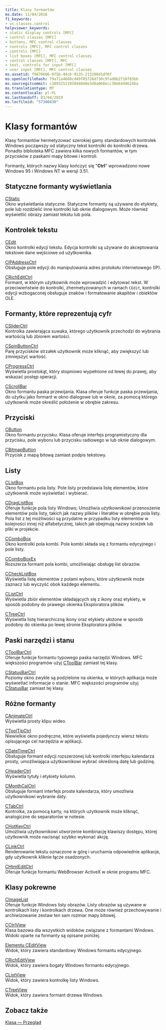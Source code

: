 ```yaml
---
title: Klasy formantów
ms.date: 11/04/2016
f1_keywords:
- vc.classes.control
helpviewer_keywords:
- static display controls [MFC]
- control classes [MFC]
- buttons, MFC control classes
- controls [MFC], MFC control classes
- controls [MFC]
- list boxes [MFC], MFC control classes
- control classes [MFC], MFC
- text, controls for input [MFC]
- user input [MFC], MFC control classes
ms.assetid: f9876606-9f5b-44cb-9135-213298d1df8f
ms.openlocfilehash: 79a71a4660cd49f85726d730c9fad0b2f10f83bb
ms.sourcegitcommit: c3093251193944840e3d0a068ecc30e6449624ba
ms.translationtype: MT
ms.contentlocale: pl-PL
ms.lasthandoff: 03/04/2019
ms.locfileid: "57300430"
---
```

# <a name="control-classes"></a>Klasy formantów

Klasy formantów hermetyzować szerokiej gamy standardowych kontrolek Windows począwszy od statyczny tekst kontrolki do kontrolki drzewa. Ponadto biblioteka MFC zawiera kilka nowych formantów, w tym przycisków z paskami mapy bitowe i kontroli.

Formanty, których nazwy klasy kończyć się "**Ctrl**" wprowadzono nowe Windows 95 i Windows NT w wersji 3.51.

## <a name="static-display-controls"></a>Statyczne formanty wyświetlania

[CStatic](../mfc/reference/cstatic-class.md)<br/>
Okno wyświetlania statyczne. Statyczne formanty są używane do etykiety, pole lub rozdzielić inne kontrolki lub oknie dialogowym. Może również wyświetlić obrazy zamiast tekstu lub pola.

## <a name="text-controls"></a>Kontrolek tekstu

[CEdit](../mfc/reference/cedit-class.md)<br/>
Okno kontrolki edycji tekstu. Edycja kontrolki są używane do akceptowania tekstowe dane wejściowe od użytkownika.

[CIPAddressCtrl](../mfc/reference/cipaddressctrl-class.md)<br/>
Obsługuje pole edycji do manipulowania adres protokołu internetowego (IP).

[CRichEditCtrl](../mfc/reference/cricheditctrl-class.md)<br/>
Formant, w którym użytkownik może wprowadzić i edytować tekst. W przeciwieństwie do kontrolki, zhermetyzowanych w ramach `CEdit`, kontrolki edycji wzbogaconej obsługuje znaków i formatowanie akapitów i obiektów OLE.

## <a name="controls-that-represent-numbers"></a>Formanty, które reprezentują cyfr

[CSliderCtrl](../mfc/reference/csliderctrl-class.md)<br/>
Kontrolka zawierająca suwaka, którego użytkownik przechodzi do wybrania wartością lub zbiorem wartości.

[CSpinButtonCtrl](../mfc/reference/cspinbuttonctrl-class.md)<br/>
Parę przycisków strzałek użytkownik może kliknąć, aby zwiększyć lub zmniejszyć wartość.

[CProgressCtrl](../mfc/reference/cprogressctrl-class.md)<br/>
Wyświetla prostokąt, który stopniowo wypełnione od lewej do prawej, aby wskazać postęp operacji.

[CScrollBar](../mfc/reference/cscrollbar-class.md)<br/>
Okno formantu paska przewijania. Klasa oferuje funkcje paska przewijania, do użytku jako formant w okno dialogowe lub w oknie, za pomocą którego użytkownik może określić położenie w obrębie zakresu.

## <a name="buttons"></a>Przyciski

[CButton](../mfc/reference/cbutton-class.md)<br/>
Okno formantu przycisku. Klasa oferuje interfejs programistyczny dla przycisku, pole wyboru lub przycisku radiowego w lub oknie dialogowym.

[CBitmapButton](../mfc/reference/cbitmapbutton-class.md)<br/>
Przycisk z mapą bitową zamiast podpis tekstowy.

## <a name="lists"></a>Listy

[CListBox](../mfc/reference/clistbox-class.md)<br/>
Okno formantu pola listy. Pole listy przedstawia listę elementów, które użytkownik może wyświetlać i wybierać.

[CDragListBox](../mfc/reference/cdraglistbox-class.md)<br/>
Oferuje funkcje pola listy Windows; Umożliwia użytkownikowi przenoszenie elementów pola listy, takich jak nazwy plików i literałów w obrębie pola listy. Pola list z tej możliwości są przydatne w przypadku listy elementów w kolejności innej niż alfabetycznej, takich jak obejmują nazwy ścieżek lub pliki w projekcie.

[CComboBox](../mfc/reference/ccombobox-class.md)<br/>
Okno kontrolki pola kombi. Pole kombi składa się z formantu edycyjnego i pole listy.

[CComboBoxEx](../mfc/reference/ccomboboxex-class.md)<br/>
Rozszerza formant pola kombi, umożliwiając obsługę list obrazów.

[CCheckListBox](../mfc/reference/cchecklistbox-class.md)<br/>
Wyświetla listę elementów z polami wyboru, które użytkownik może zaznacz lub wyczyść obok każdego elementu.

[CListCtrl](../mfc/reference/clistctrl-class.md)<br/>
Wyświetla zbiór elementów składających się z ikony oraz etykiety, w sposób podobny do prawego okienka Eksploratora plików.

[CTreeCtrl](../mfc/reference/ctreectrl-class.md)<br/>
Wyświetla listę hierarchiczną ikony oraz etykiety ułożone w sposób podobny do okienka po lewej stronie Eksploratora plików.

## <a name="toolbars-and-status-bars"></a>Paski narzędzi i stanu

[CToolBarCtrl](../mfc/reference/ctoolbarctrl-class.md)<br/>
Oferuje funkcje formantu typowego paska narzędzi Windows. MFC większości programów użyj [CToolBar](../mfc/reference/ctoolbar-class.md) zamiast tej klasy.

[CStatusBarCtrl](../mfc/reference/cstatusbarctrl-class.md)<br/>
Poziomy okno zwykle są podzielone na okienka, w których aplikacja może wyświetlać informacje o stanie. MFC większości programów użyj [CStatusBar](../mfc/reference/cstatusbar-class.md) zamiast tej klasy.

## <a name="miscellaneous-controls"></a>Różne formanty

[CAnimateCtrl](../mfc/reference/canimatectrl-class.md)<br/>
Wyświetla prosty klipu wideo.

[CToolTipCtrl](../mfc/reference/ctooltipctrl-class.md)<br/>
Niewielkie okno podręczne, które wyświetla pojedynczy wiersz tekstu opisującego cel narzędzia w aplikacji.

[CDateTimeCtrl](../mfc/reference/cdatetimectrl-class.md)<br/>
Obsługuje formant edycji rozszerzonej lub kontrolki interfejsu kalendarza prosty, umożliwiająca użytkownikowi wybrać określoną datę lub godzinę.

[CHeaderCtrl](../mfc/reference/cheaderctrl-class.md)<br/>
Wyświetla tytuły i etykiety kolumn.

[CMonthCalCtrl](../mfc/reference/cmonthcalctrl-class.md)<br/>
Obsługuje formant interfejs proste kalendarza, który umożliwia użytkownikowi wybranie daty.

[CTabCtrl](../mfc/reference/ctabctrl-class.md)<br/>
Kontrolka, za pomocą karty, na których użytkownik może kliknąć, analogiczne do separatorów w notesie.

[CHotKeyCtrl](../mfc/reference/chotkeyctrl-class.md)<br/>
Umożliwia użytkownikowi utworzenie kombinację klawiszy dostępu, której użytkownik może nacisnąć szybko wykonać akcję.

[CLinkCtrl](../mfc/reference/clinkctrl-class.md)<br/>
Renderowanie tekstu oznaczone w górę i uruchamia odpowiednie aplikacje, gdy użytkownik kliknie łącze osadzonych.

[CHtmlEditCtrl](../mfc/reference/chtmleditctrl-class.md)<br/>
Oferuje funkcje formantu WebBrowser ActiveX w oknie programu MFC.

## <a name="related-classes"></a>Klasy pokrewne

[CImageList](../mfc/reference/cimagelist-class.md)<br/>
Oferuje funkcje Windows listy obrazów. Listy obrazów są używane w kontrolkach listy i kontrolkach drzewa. One może również przechowywanie i archiwizowanie zestaw ten sam rozmiar mapy bitowej.

[CCtrlView](../mfc/reference/cctrlview-class.md)<br/>
Klasa bazowa dla wszystkich widoków związane z formantami Windows. Widoki oparte na formanty są opisane poniżej.

[Elementu CEditView](../mfc/reference/ceditview-class.md)<br/>
Widok, który zawiera standardowy Windows formantu edycyjnego.

[CRichEditView](../mfc/reference/cricheditview-class.md)<br/>
Widok, który zawiera bogaty Windows formantu edycyjnego.

[CListView](../mfc/reference/clistview-class.md)<br/>
Widok, który zawiera kontrolkę listy Windows.

[CTreeView](../mfc/reference/ctreeview-class.md)<br/>
Widok, który zawiera formant drzewa Windows.

## <a name="see-also"></a>Zobacz także

[Klasa — Przegląd](../mfc/class-library-overview.md)
